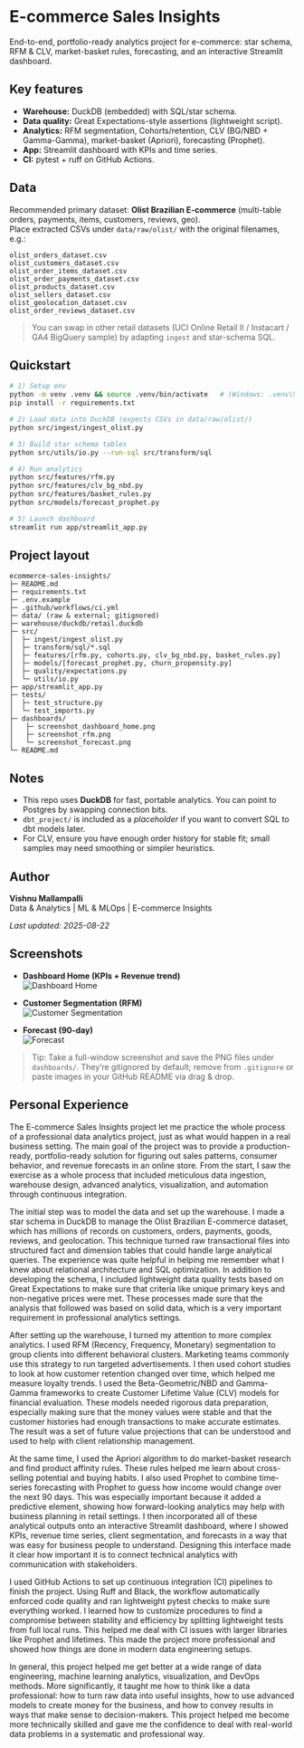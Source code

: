 # E-commerce Sales Insights

End-to-end, portfolio-ready analytics project for e-commerce: star schema, RFM & CLV, market-basket rules, forecasting, and an interactive Streamlit dashboard.

## Key features
- **Warehouse:** DuckDB (embedded) with SQL/star schema.
- **Data quality:** Great Expectations-style assertions (lightweight script).
- **Analytics:** RFM segmentation, Cohorts/retention, CLV (BG/NBD + Gamma-Gamma), market-basket (Apriori), forecasting (Prophet).
- **App:** Streamlit dashboard with KPIs and time series.
- **CI:** pytest + ruff on GitHub Actions.

## Data
Recommended primary dataset: **Olist Brazilian E-commerce** (multi-table orders, payments, items, customers, reviews, geo).  
Place extracted CSVs under `data/raw/olist/` with the original filenames, e.g.:

```
olist_orders_dataset.csv
olist_customers_dataset.csv
olist_order_items_dataset.csv
olist_order_payments_dataset.csv
olist_products_dataset.csv
olist_sellers_dataset.csv
olist_geolocation_dataset.csv
olist_order_reviews_dataset.csv
```

> You can swap in other retail datasets (UCI Online Retail II / Instacart / GA4 BigQuery sample) by adapting `ingest` and star-schema SQL.

## Quickstart
```bash
# 1) Setup env
python -m venv .venv && source .venv/bin/activate   # (Windows: .venv\Scripts\activate)
pip install -r requirements.txt

# 2) Load data into DuckDB (expects CSVs in data/raw/olist/)
python src/ingest/ingest_olist.py

# 3) Build star schema tables
python src/utils/io.py --run-sql src/transform/sql

# 4) Run analytics
python src/features/rfm.py
python src/features/clv_bg_nbd.py
python src/features/basket_rules.py
python src/models/forecast_prophet.py

# 5) Launch dashboard
streamlit run app/streamlit_app.py
```

## Project layout
```
ecommerce-sales-insights/
├─ README.md
├─ requirements.txt
├─ .env.example
├─ .github/workflows/ci.yml
├─ data/ (raw & external; gitignored)
├─ warehouse/duckdb/retail.duckdb
├─ src/
│  ├─ ingest/ingest_olist.py
│  ├─ transform/sql/*.sql
│  ├─ features/[rfm.py, cohorts.py, clv_bg_nbd.py, basket_rules.py]
│  ├─ models/[forecast_prophet.py, churn_propensity.py]
│  ├─ quality/expectations.py
│  └─ utils/io.py
├─ app/streamlit_app.py
├─ tests/
│  ├─ test_structure.py
│  └─ test_imports.py
├─ dashboards/
│   ├─ screenshot_dashboard_home.png
│   ├─ screenshot_rfm.png
│   └─ screenshot_forecast.png
└─ README.md
```

## Notes
- This repo uses **DuckDB** for fast, portable analytics. You can point to Postgres by swapping connection bits.
- `dbt_project/` is included as a *placeholder* if you want to convert SQL to dbt models later.
- For CLV, ensure you have enough order history for stable fit; small samples may need smoothing or simpler heuristics.

## Author

**Vishnu Mallampalli**  
Data & Analytics | ML & MLOps | E-commerce Insights

*Last updated: 2025-08-22*

## Screenshots

- **Dashboard Home (KPIs + Revenue trend)**  
  ![Dashboard Home](dashboards/screenshot_dashboard_home.png)

- **Customer Segmentation (RFM)**  
  ![Customer Segmentation](dashboards/screenshot_rfm.png)

- **Forecast (90-day)**  
  ![Forecast](dashboards/screenshot_forecast.png)

> Tip: Take a full-window screenshot and save the PNG files under `dashboards/`. They’re gitignored by default; remove from `.gitignore` or paste images in your GitHub README via drag & drop.

## Personal Experience

The E-commerce Sales Insights project let me practice the whole process of a professional data analytics project, just as what would happen in a real business setting.  The main goal of the project was to provide a production-ready, portfolio-ready solution for figuring out sales patterns, consumer behavior, and revenue forecasts in an online store.  From the start, I saw the exercise as a whole process that included meticulous data ingestion, warehouse design, advanced analytics, visualization, and automation through continuous integration.

 The initial step was to model the data and set up the warehouse.  I made a star schema in DuckDB to manage the Olist Brazilian E-commerce dataset, which has millions of records on customers, orders, payments, goods, reviews, and geolocation.  This technique turned raw transactional files into structured fact and dimension tables that could handle large analytical queries.  The experience was quite helpful in helping me remember what I knew about relational architecture and SQL optimization.  In addition to developing the schema, I included lightweight data quality tests based on Great Expectations to make sure that criteria like unique primary keys and non-negative prices were met.  These processes made sure that the analysis that followed was based on solid data, which is a very important requirement in professional analytics settings.

 After setting up the warehouse, I turned my attention to more complex analytics.  I used RFM (Recency, Frequency, Monetary) segmentation to group clients into different behavioral clusters. Marketing teams commonly use this strategy to run targeted advertisements.  I then used cohort studies to look at how customer retention changed over time, which helped me measure loyalty trends.  I used the Beta-Geometric/NBD and Gamma-Gamma frameworks to create Customer Lifetime Value (CLV) models for financial evaluation.  These models needed rigorous data preparation, especially making sure that the money values were stable and that the customer histories had enough transactions to make accurate estimates.  The result was a set of future value projections that can be understood and used to help with client relationship management.

 At the same time, I used the Apriori algorithm to do market-basket research and find product affinity rules. These rules helped me learn about cross-selling potential and buying habits.  I also used Prophet to combine time-series forecasting with Prophet to guess how income would change over the next 90 days.  This was especially important because it added a predictive element, showing how forward-looking analytics may help with business planning in retail settings.  I then incorporated all of these analytical outputs onto an interactive Streamlit dashboard, where I showed KPIs, revenue time series, client segmentation, and forecasts in a way that was easy for business people to understand.  Designing this interface made it clear how important it is to connect technical analytics with communication with stakeholders.

 I used GitHub Actions to set up continuous integration (CI) pipelines to finish the project.  Using Ruff and Black, the workflow automatically enforced code quality and ran lightweight pytest checks to make sure everything worked.  I learned how to customize procedures to find a compromise between stability and efficiency by splitting lightweight tests from full local runs. This helped me deal with CI issues with larger libraries like Prophet and lifetimes.  This made the project more professional and showed how things are done in modern data engineering setups.

 In general, this project helped me get better at a wide range of data engineering, machine learning analytics, visualization, and DevOps methods.  More significantly, it taught me how to think like a data professional: how to turn raw data into useful insights, how to use advanced models to create money for the business, and how to convey results in ways that make sense to decision-makers.  This project helped me become more technically skilled and gave me the confidence to deal with real-world data problems in a systematic and professional way.
